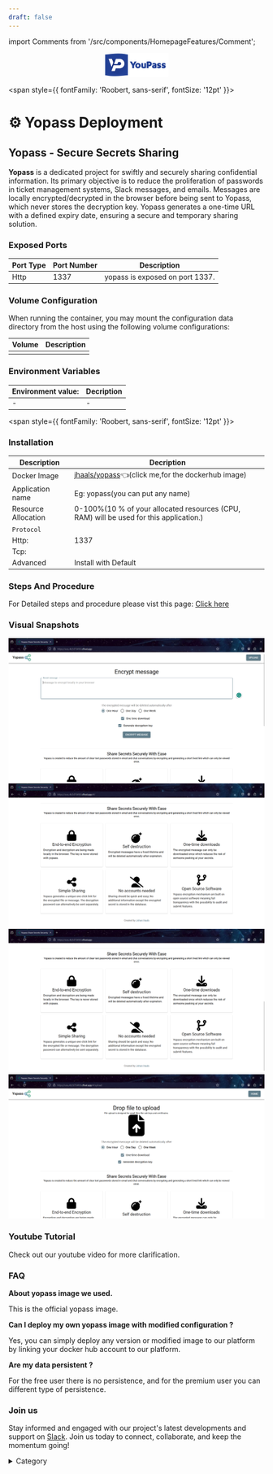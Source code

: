 ```yaml
---
draft: false
---
```

import Comments from '/src/components/HomepageFeatures/Comment';

<p align="center">
  <img src="/img/ooph.png" alt="Alt Text" width="25%"/>
</p> 


<span style={{ fontFamily: 'Roobert, sans-serif', fontSize: '12pt' }}>

# ⚙️ Yopass Deployment

## Yopass - Secure Secrets Sharing

**Yopass** is a dedicated project for swiftly and securely sharing confidential information. Its primary objective is to reduce the proliferation of passwords in ticket management systems, Slack messages, and emails. Messages are locally encrypted/decrypted in the browser before being sent to Yopass, which never stores the decryption key. Yopass generates a one-time URL with a defined expiry date, ensuring a secure and temporary sharing solution.


### Exposed Ports

| Port Type | Port Number | Description                        |
| --------- | ----------- | ---------------------------------- |
| Http       | 1337        | yopass is exposed on port 1337.        |

### Volume Configuration

When running the container, you may mount the configuration data directory from the host using the following volume configurations:

| Volume                          | Description                                      |
| ------------------------------- | ------------------------------------------------ |
|  |  |



### Environment Variables


|   **Environment value:**          | Decription                                                                                                               | 
| --------------------- | ------                                                                                                                   | 
|-       |  -                              |

</span>


<span style={{ fontFamily: 'Roobert, sans-serif', fontSize: '12pt' }}>

### Installation

|  Description          | Decription                                                                                                               | 
| --------------------- | ------                                                                                                                   | 
| Docker Image          |   [jhaals/yopass](https://hub.docker.com/r/jhaals/yopass)👈(click me,for the dockerhub image)                       |
| Application name      |  Eg: yopass(you can put any name)                                                                                        | 
| Resource Allocation   |  0-100%(10 % of your allocated resources (CPU, RAM) will be used for this application.)                                  | 
| `Protocol`            |                                                                                                                          | 
|  Http:                | 1337                                                                                                                      |
|  Tcp:                 |                                                                                                                          | 
|    Advanced           |    Install with Default                                                                                                  |

                                                                 


### Steps And Procedure

For Detailed steps and procedure please vist this page: [Click here](https://techscaleinfinite.github.io/introduction/cloud-float/Steps%20and%20procedure)



### Visual Snapshots

![Alt Text](/img/f6.png)
![Alt Text](/img/f55.png)
![Alt Text](/img/f66.png)
![Alt Text](/img/f666.png)




### Youtube Tutorial&#x20;

Check out our youtube video for more clarification.



### FAQ

**About yopass image we used.**

This is the official yopass image.

**Can I deploy my own yopass image with modified configuration ?**

Yes, you can simply deploy any version or modified image to our platform by linking your docker hub account to our platform.

**Are my data persistent ?**

For the free user there is no persistence, and for the premium user you can different type of persistence.

### Join us

Stay informed and engaged with our project's latest developments and support on [Slack](https://app.slack.com/client/T04QS32JX6E/C04QKEWE146). Join us today to connect, collaborate, and keep the momentum going!&#x20;

<details>

<summary>Category</summary>

Kubernetes, cloud computing, DevOps, cloud services, hosting platform, container orchestration, cloud infrastructure, cloud deployment, cloud management, cloud technology, cloud solutions, yopass

</details>

</span>



<Comments />